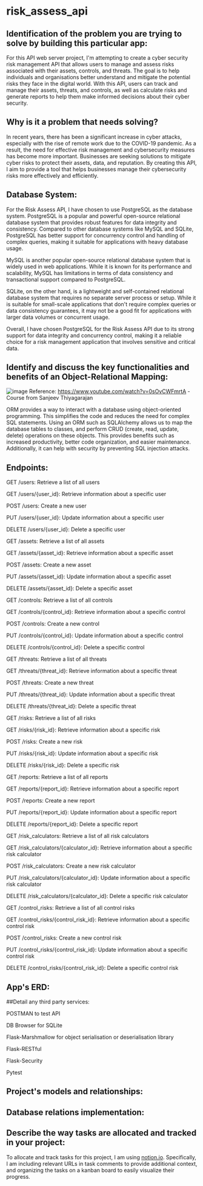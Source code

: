 # risk_assess_api



## Identification of the problem you are trying to solve by building this particular app:

For this API web server project, I'm attempting to create a cyber security risk management API that allows users to manage and assess risks associated with their assets, controls, and threats. The goal is to help individuals and organisations better understand and mitigate the potential risks they face in the digital world. With this API, users can track and manage their assets, threats, and controls, as well as calculate risks and generate reports to help them make informed decisions about their cyber security.



## Why is it a problem that needs solving?

In recent years, there has been a significant increase in cyber attacks, especially with the rise of remote work due to the COVID-19 pandemic. As a result, the need for effective risk management and cybersecurity measures has become more important. Businesses are seeking solutions to mitigate cyber risks to protect their assets, data, and reputation. By creating this API, I aim to provide a tool that helps businesses manage their cybersecurity risks more effectively and efficiently.



## Database System:

For the Risk Assess API, I have chosen to use PostgreSQL as the database system. PostgreSQL is a popular and powerful open-source relational database system that provides robust features for data integrity and consistency. Compared to other database systems like MySQL and SQLite, PostgreSQL has better support for concurrency control and handling of complex queries, making it suitable for applications with heavy database usage.

MySQL is another popular open-source relational database system that is widely used in web applications. While it is known for its performance and scalability, MySQL has limitations in terms of data consistency and transactional support compared to PostgreSQL.

SQLite, on the other hand, is a lightweight and self-contained relational database system that requires no separate server process or setup. While it is suitable for small-scale applications that don't require complex queries or data consistency guarantees, it may not be a good fit for applications with larger data volumes or concurrent usage.

Overall, I have chosen PostgreSQL for the Risk Assess API due to its strong support for data integrity and concurrency control, making it a reliable choice for a risk management application that involves sensitive and critical data.



## Identify and discuss the key functionalities and benefits of an Object-Relational Mapping:
![image](https://user-images.githubusercontent.com/60038702/222720193-5e63eebb-0623-4de3-9122-2c766af4459d.png)
Reference: https://www.youtube.com/watch?v=0sOvCWFmrtA -Course from Sanjeev Thiyagarajan

ORM provides a way to interact with a database using object-oriented programming. This simplifies the code and reduces the need for complex SQL statements. Using an ORM such as SQLAlchemy allows us to map the database tables to classes, and perform CRUD (create, read, update, delete) operations on these objects. This provides benefits such as increased productivity, better code organization, and easier maintenance. Additionally, it can help with security by preventing SQL injection attacks.



## Endpoints:

GET /users: Retrieve a list of all users

GET /users/{user_id}: Retrieve information about a specific user

POST /users: Create a new user

PUT /users/{user_id}: Update information about a specific user

DELETE /users/{user_id}: Delete a specific user

GET /assets: Retrieve a list of all assets

GET /assets/{asset_id}: Retrieve information about a specific asset

POST /assets: Create a new asset

PUT /assets/{asset_id}: Update information about a specific asset

DELETE /assets/{asset_id}: Delete a specific asset

GET /controls: Retrieve a list of all controls

GET /controls/{control_id}: Retrieve information about a specific control

POST /controls: Create a new control

PUT /controls/{control_id}: Update information about a specific control

DELETE /controls/{control_id}: Delete a specific control

GET /threats: Retrieve a list of all threats

GET /threats/{threat_id}: Retrieve information about a specific threat

POST /threats: Create a new threat

PUT /threats/{threat_id}: Update information about a specific threat

DELETE /threats/{threat_id}: Delete a specific threat

GET /risks: Retrieve a list of all risks

GET /risks/{risk_id}: Retrieve information about a specific risk

POST /risks: Create a new risk

PUT /risks/{risk_id}: Update information about a specific risk

DELETE /risks/{risk_id}: Delete a specific risk

GET /reports: Retrieve a list of all reports

GET /reports/{report_id}: Retrieve information about a specific report

POST /reports: Create a new report

PUT /reports/{report_id}: Update information about a specific report

DELETE /reports/{report_id}: Delete a specific report

GET /risk_calculators: Retrieve a list of all risk calculators

GET /risk_calculators/{calculator_id}: Retrieve information about a specific risk calculator

POST /risk_calculators: Create a new risk calculator

PUT /risk_calculators/{calculator_id}: Update information about a specific risk calculator

DELETE /risk_calculators/{calculator_id}: Delete a specific risk calculator

GET /control_risks: Retrieve a list of all control risks

GET /control_risks/{control_risk_id}: Retrieve information about a specific control risk

POST /control_risks: Create a new control risk

PUT /control_risks/{control_risk_id}: Update information about a specific control risk

DELETE /control_risks/{control_risk_id}: Delete a specific control risk



## App's ERD:


##Detail any third party services:

POSTMAN to test API

DB Browser for SQLite

Flask-Marshmallow for object serialisation or deserialisation library

Flask-RESTful

Flask-Security

Pytest



## Project's models and relationships:


## Database relations implementation:

## Describe the way tasks are allocated and tracked in your project:

To allocate and track tasks for this project, I am using [notion.io](https://imminent-trumpet-dda.notion.site/6a0e9bdb1c214401aaf38007c07028a0?v=533cd0ff09cd47a3baf2bf4798fcbee8). Specifically, I am including relevant URLs in task comments to provide additional context, and organizing the tasks on a kanban board to easily visualize their progress.


